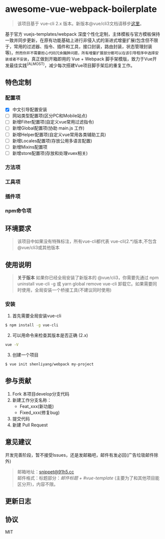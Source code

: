 # awesome-vue-webpack-boilerplate


> 该项目基于 vue-cli 2.x 版本。新版本@vue/cli3文档请移步[这里](https://cli.vuejs.org)。

基于官方 vuejs-templates/webpack 深度个性化定制，主体模板与官方模板保持一致并同步更新，在原有功能基础上进行非侵入式的渐进式增量扩展(包含但不限于，常用的过滤器、指令、插件和工具，接口封装，路由封装，状态管理封装等)，`然而你并不需要担心代码冗余臃肿问题，所有增量扩展部分都可以在该引导程序中选择安装或者不安装`，真正做到开箱即用的 Vue + Webpack 脚手架模版，致力于Vue开发最佳实践<sup>(ALMOST)</sup>，减少每次搭建Vue项目脚手架后的重复工作。

## 特色定制

### 配置项

- [x] 中文引导配置安装
- [ ] 网站类型配置项(区分PC和Mobile站点)
- [ ] 新增Filter配置项(自定义vue常用过滤指令)
- [ ] 新增Global配置项(协助 main.js 工作)
- [ ] 新增Helper配置项(自定义vue常用各类辅助工具)
- [ ] 新增Locales配置项(存放公用多语言配置)
- [ ] 新增Mixins配置项
- [ ] 新增store配置项(存放和处理vuex相关)

### 方法项

### 工具项

### 插件项

### npm命令项


## 环境要求
> 该项目中如果没有特殊标注，所有vue-cli都代表 vue-cli(2.*)版本,不包含@vue/cli3或其他版本

## 使用说明
> **关于版本**
如果你已经全局安装了新版本的 @vue/cli3，你需要先通过 npm uninstall vue-cli -g 或 yarn global remove vue-cli 卸载它。如果需要同时使用，全局安装一个桥接工具(不建议同时使用)

### 安装

1. 首先需要全局安装vue-cli

```Bash
$ npm install -g vue-cli
```

2. 可以用命令来检查其版本是否正确 (2.x)

```Bash
vue -V
```

3. 创建一个项目

```Bash
$ vue init shenliyang/webpack my-project 
```


## 参与贡献

1. Fork 本项目develop分支代码
2. 新建工作分支名称：
    - Feat_xxx(新功能)
    - Fixed_xxx(修复bug)
3. 提交代码
4. 新建 Pull Request

## 意见建议
开发完善阶段，暂不接受Issues，还是发邮箱吧，邮件有发必回(广告垃圾邮件除外)

> 邮箱地址：[snippet@91h5.cc](mailto:snippet@91h5.cc)    
邮件格式：标题部分：*邮件标题 + #vue-template* (主要为了和其他项目能区分开)，内容不限。


## 更新日志

## 协议
MIT


